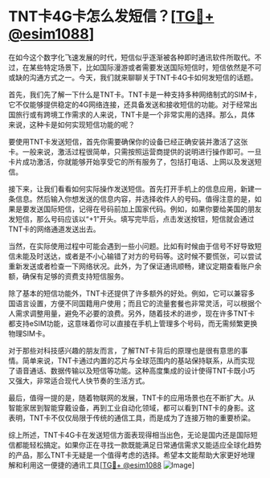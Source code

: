 # TNT卡4G卡怎么发短信？[[TG💪+ @esim1088](https://t.me/s/esim1088)]

在如今这个数字化飞速发展的时代，短信似乎逐渐被各种即时通讯软件所取代。不过，在某些特定场景下，比如国际漫游或者需要发送国际短信时，短信依然是不可或缺的沟通方式之一。今天，我们就来聊聊关于TNT卡4G卡如何发短信的话题。

首先，我们先了解一下什么是TNT卡。TNT卡是一种支持多种网络制式的SIM卡，它不仅能够提供稳定的4G网络连接，还具备发送和接收短信的功能。对于经常出国旅行或有跨境工作需求的人来说，TNT卡是一个非常实用的选择。那么，具体来说，这种卡是如何实现短信功能的呢？

要使用TNT卡发送短信，首先你需要确保你的设备已经正确安装并激活了这张卡。一般来说，激活过程很简单，只需按照运营商提供的说明进行操作即可。一旦卡片成功激活，你就能够开始享受它的所有服务了，包括打电话、上网以及发送短信。

接下来，让我们看看如何实际操作发送短信。首先打开手机上的信息应用，新建一条信息。然后输入你想发送的信息内容，并选择收件人的号码。值得注意的是，如果是要发送国际短信，记得在号码前加上国家代码。例如，如果你要给美国的朋友发短信，那么号码应该以“+1”开头。填写完毕后，点击发送按钮，短信就会通过TNT卡的网络通道发送出去。

当然，在实际使用过程中可能会遇到一些小问题。比如有时候由于信号不好导致短信未能及时送达，或者是不小心输错了对方的号码等。这时候不要慌张，可以尝试重新发送或者检查一下网络状况。此外，为了保证通讯顺畅，建议定期查看账户余额，确保有足够的资费支持短信服务。

除了基本的短信功能外，TNT卡还提供了许多额外的好处。例如，它可以兼容多国语言设置，方便不同国籍用户使用；而且它的流量套餐也非常灵活，可以根据个人需求调整用量，避免不必要的浪费。另外，随着技术的进步，现在许多TNT卡都支持eSIM功能，这意味着你可以直接在手机上管理多个号码，而无需频繁更换物理SIM卡。

对于那些对科技感兴趣的朋友而言，了解TNT卡背后的原理也是很有意思的事情。简单来说，TNT卡通过内置的芯片与全球范围内的基站保持联系，从而实现了语音通话、数据传输以及短信等功能。这种高度集成的设计使得TNT卡既小巧又强大，非常适合现代人快节奏的生活方式。

最后，值得一提的是，随着物联网的发展，TNT卡的应用场景也在不断扩大。从智能家居到智能穿戴设备，再到工业自动化领域，都可以看到TNT卡的身影。这表明，TNT卡不仅仅局限于传统的通信工具，而是成为了连接万物的重要桥梁。

综上所述，TNT卡4G卡在发送短信方面表现得相当出色，无论是国内还是国际短信都能轻松搞定。如果你正在寻找一款既能满足日常通信需求又能适应全球化趋势的产品，那么TNT卡无疑是一个值得考虑的选择。希望本文能帮助大家更好地理解和利用这一便捷的通讯工具[[TG💪+ @esim1088](https://t.me/s/esim1088) ![Image](https://i.postimg.cc/4NQfJmqS/Snipaste-2025-05-13-00-14-12.png)]